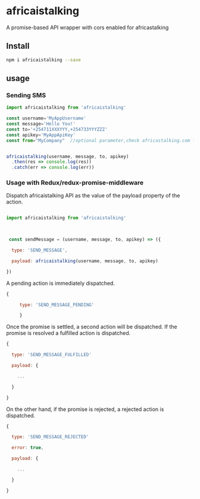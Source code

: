 # africaistalking
A promise-based API wrapper with cors enabled for africastalking 

## Install

```sh
npm i africaistalking --save
```

## usage

### Sending SMS 

``` jsx
import africaistalking from 'africaistalking'

const username='MyAppUsername'
const message='Hello You!'
const to='+254711XXXYYY,+254733YYYZZZ'
const apikey='MyAppApiKey'
const from="MyCompany"  //optional parameter,check africastalking.com for documentation on how to use


africaistalking(username, message, to, apikey)
  .then(res => console.log(res))
  .catch(err => console.log(err))
```

### Usage with Redux/redux-promise-middleware

Dispatch africaistalking API as the value of the payload property of the action.

``` jsx

import africaistalking from 'africaistalking'

 

 const sendMessage = (username, message, to, apikey) => ({

  type: 'SEND_MESSAGE',

  payload: africaistalking(username, message, to, apikey)

})

```

A pending action is immediately dispatched.



``` jsx
{

     type: 'SEND_MESSAGE_PENDING'

     }
  ```
     

Once the promise is settled, a second action will be dispatched. If the promise is resolved a fulfilled action is dispatched.



``` js
{

  type: 'SEND_MESSAGE_FULFILLED'

  payload: {

    ...

  }

}
```



On the other hand, if the promise is rejected, a rejected action is dispatched.



``` jsx
{

  type: 'SEND_MESSAGE_REJECTED'

  error: true,

  payload: {

    ...

  }

}
```
